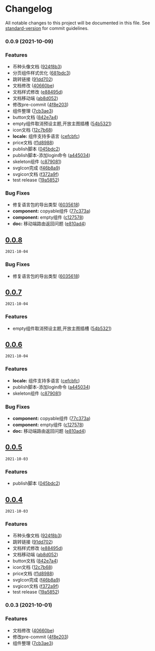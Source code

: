 # Changelog

All notable changes to this project will be documented in this file. See [standard-version](https://github.com/conventional-changelog/standard-version) for commit guidelines.

### 0.0.9 (2021-10-09)


### Features

* 币种头像文档 ([924f8b3](https://github.com/qqjay2017/minerui/commit/924f8b3d77782abaa1bff420cacbf88ec9c1d3ed))
* 分页组件样式优化 ([681bdc3](https://github.com/qqjay2017/minerui/commit/681bdc3f8bb6b8eaa7a4bebd7342e85e21ef79d7))
* 跳转链接 ([91dd702](https://github.com/qqjay2017/minerui/commit/91dd702db33a0136680ac2dd5c5281d7832edf13))
* 文档修改 ([40660be](https://github.com/qqjay2017/minerui/commit/40660bed69b92f38122885760450a182aeac8f62))
* 文档样式修改 ([e88495d](https://github.com/qqjay2017/minerui/commit/e88495da405bf469734de4584cd06d798453c876))
* 文档移动端 ([ab8d052](https://github.com/qqjay2017/minerui/commit/ab8d052cda6dcb6fe38772858b50449c6525891c))
* 修改pre-commit ([4f8e203](https://github.com/qqjay2017/minerui/commit/4f8e2036525578e6536aff20f94a7df4375eb1e8))
* 组件整理 ([7cb3ae3](https://github.com/qqjay2017/minerui/commit/7cb3ae309413c7ae1c800c3d9067265b9fdf5c39))
* button文档 ([842e7a4](https://github.com/qqjay2017/minerui/commit/842e7a4930a0664452c5ca0b226f78ac111537cf))
* empty组件取消预设主题,开放主图插槽 ([54b5321](https://github.com/qqjay2017/minerui/commit/54b5321b834e35f7ae2f842482d7755d0f312d6c))
* icon文档 ([12c7b68](https://github.com/qqjay2017/minerui/commit/12c7b681d7f958dd42043e1551217beb2f5d4550))
* **locale:** 组件支持多语言 ([cefcbfc](https://github.com/qqjay2017/minerui/commit/cefcbfc8579772a1e7303aaa9a68ac9bcecb6e18))
* price文档 ([f1d8988](https://github.com/qqjay2017/minerui/commit/f1d898803fb32ac7e633ab1c442e8c054beab869))
* publish脚本 ([045bdc2](https://github.com/qqjay2017/minerui/commit/045bdc2f4a5430bf47ffa7b3a1766871ad3f338a))
* publish脚本-添加login命令 ([a445034](https://github.com/qqjay2017/minerui/commit/a4450345903feb84ce8cc5e853349c4e55414e25))
* skeleton组件 ([c879081](https://github.com/qqjay2017/minerui/commit/c8790812857aa731ae8b7cb9ab337f31f805049e))
* svgIcon完成 ([f46b8a9](https://github.com/qqjay2017/minerui/commit/f46b8a9d7808db51eb4000a8af8d22aceeb82f30))
* svgicon文档 ([f372a9f](https://github.com/qqjay2017/minerui/commit/f372a9fd5d3e3b48deaa224a94cd7e726332c3b5))
* test release ([19a5852](https://github.com/qqjay2017/minerui/commit/19a5852838386554dfb33368abbade1da2a4a8b3))


### Bug Fixes

* 修复语言包的导出类型 ([6035618](https://github.com/qqjay2017/minerui/commit/6035618ff01c3b1cdaa2db66ac96a2cc36f664a0))
* **component:** copyable组件 ([77c373a](https://github.com/qqjay2017/minerui/commit/77c373acdbfe14430963084d592130f6ef9f69ed))
* **component:** empty组件 ([c127578](https://github.com/qqjay2017/minerui/commit/c127578ba348636c603637945e475197b0333954))
* **doc:** 移动端路由返回问题 ([e810ad4](https://github.com/qqjay2017/minerui/commit/e810ad4236016d2e5248b3bf7d3d854975f2ebed))

## [0.0.8](https://github.com/qqjay2017/minerui/compare/v0.0.7...v0.0.8)
`2021-10-04`


### Bug Fixes

* 修复语言包的导出类型 ([6035618](https://github.com/qqjay2017/minerui/commit/6035618ff01c3b1cdaa2db66ac96a2cc36f664a0))

## [0.0.7](https://github.com/qqjay2017/minerui/compare/v0.0.6...v0.0.7)
`2021-10-04`


### Features

* empty组件取消预设主题,开放主图插槽 ([54b5321](https://github.com/qqjay2017/minerui/commit/54b5321b834e35f7ae2f842482d7755d0f312d6c))

## [0.0.6](https://github.com/qqjay2017/minerui/compare/v0.0.5...v0.0.6)
`2021-10-04`


### Features

* **locale:** 组件支持多语言 ([cefcbfc](https://github.com/qqjay2017/minerui/commit/cefcbfc8579772a1e7303aaa9a68ac9bcecb6e18))
* publish脚本-添加login命令 ([a445034](https://github.com/qqjay2017/minerui/commit/a4450345903feb84ce8cc5e853349c4e55414e25))
* skeleton组件 ([c879081](https://github.com/qqjay2017/minerui/commit/c8790812857aa731ae8b7cb9ab337f31f805049e))


### Bug Fixes

* **component:** copyable组件 ([77c373a](https://github.com/qqjay2017/minerui/commit/77c373acdbfe14430963084d592130f6ef9f69ed))
* **component:** empty组件 ([c127578](https://github.com/qqjay2017/minerui/commit/c127578ba348636c603637945e475197b0333954))
* **doc:** 移动端路由返回问题 ([e810ad4](https://github.com/qqjay2017/minerui/commit/e810ad4236016d2e5248b3bf7d3d854975f2ebed))

## [0.0.5](https://github.com/qqjay2017/minerui/compare/v0.0.4...v0.0.5)
`2021-10-03`


### Features

* publish脚本 ([045bdc2](https://github.com/qqjay2017/minerui/commit/045bdc2f4a5430bf47ffa7b3a1766871ad3f338a))

## [0.0.4](https://github.com/qqjay2017/minerui/compare/v0.0.3...v0.0.4)
`2021-10-03`


### Features

* 币种头像文档 ([924f8b3](https://github.com/qqjay2017/minerui/commit/924f8b3d77782abaa1bff420cacbf88ec9c1d3ed))
* 跳转链接 ([91dd702](https://github.com/qqjay2017/minerui/commit/91dd702db33a0136680ac2dd5c5281d7832edf13))
* 文档样式修改 ([e88495d](https://github.com/qqjay2017/minerui/commit/e88495da405bf469734de4584cd06d798453c876))
* 文档移动端 ([ab8d052](https://github.com/qqjay2017/minerui/commit/ab8d052cda6dcb6fe38772858b50449c6525891c))
* button文档 ([842e7a4](https://github.com/qqjay2017/minerui/commit/842e7a4930a0664452c5ca0b226f78ac111537cf))
* icon文档 ([12c7b68](https://github.com/qqjay2017/minerui/commit/12c7b681d7f958dd42043e1551217beb2f5d4550))
* price文档 ([f1d8988](https://github.com/qqjay2017/minerui/commit/f1d898803fb32ac7e633ab1c442e8c054beab869))
* svgIcon完成 ([f46b8a9](https://github.com/qqjay2017/minerui/commit/f46b8a9d7808db51eb4000a8af8d22aceeb82f30))
* svgicon文档 ([f372a9f](https://github.com/qqjay2017/minerui/commit/f372a9fd5d3e3b48deaa224a94cd7e726332c3b5))
* test release ([19a5852](https://github.com/qqjay2017/minerui/commit/19a5852838386554dfb33368abbade1da2a4a8b3))

### 0.0.3 (2021-10-01)


### Features

* 文档修改 ([40660be](https://github.com/qqjay2017/minerui/commit/40660bed69b92f38122885760450a182aeac8f62))
* 修改pre-commit ([4f8e203](https://github.com/qqjay2017/minerui/commit/4f8e2036525578e6536aff20f94a7df4375eb1e8))
* 组件整理 ([7cb3ae3](https://github.com/qqjay2017/minerui/commit/7cb3ae309413c7ae1c800c3d9067265b9fdf5c39))
